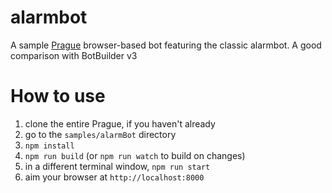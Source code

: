 # alarmbot

A sample [Prague](http://github.com/billba/prague) browser-based bot featuring the classic alarmbot. A good comparison with BotBuilder v3

# How to use

1. clone the entire Prague, if you haven't already
2. go to the `samples/alarmBot` directory
3. `npm install`
4. `npm run build` (or `npm run watch` to build on changes)
5. in a different terminal window, `npm run start`
6. aim your browser at `http://localhost:8000`
